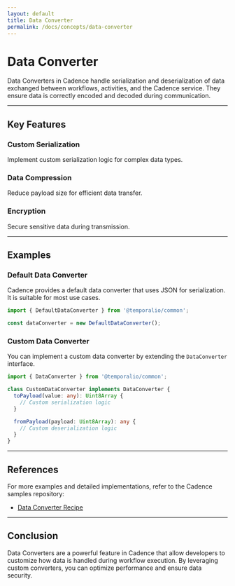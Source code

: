 ```yaml
---
layout: default
title: Data Converter
permalink: /docs/concepts/data-converter
---
```


# Data Converter

Data Converters in Cadence handle serialization and deserialization of data exchanged between workflows, activities, and the Cadence service. They ensure data is correctly encoded and decoded during communication.

---

## Key Features

### Custom Serialization
Implement custom serialization logic for complex data types.

### Data Compression
Reduce payload size for efficient data transfer.

### Encryption
Secure sensitive data during transmission.

---

## Examples

### Default Data Converter
Cadence provides a default data converter that uses JSON for serialization. It is suitable for most use cases.

```typescript
import { DefaultDataConverter } from '@temporalio/common';

const dataConverter = new DefaultDataConverter();
```

### Custom Data Converter
You can implement a custom data converter by extending the `DataConverter` interface.

```typescript
import { DataConverter } from '@temporalio/common';

class CustomDataConverter implements DataConverter {
  toPayload(value: any): Uint8Array {
    // Custom serialization logic
  }

  fromPayload(payload: Uint8Array): any {
    // Custom deserialization logic
  }
}
```

---

## References

For more examples and detailed implementations, refer to the Cadence samples repository:
- [Data Converter Recipe](https://github.com/cadence-workflow/cadence-samples/tree/master/cmd/samples/recipes/dataconverter)

---

## Conclusion

Data Converters are a powerful feature in Cadence that allow developers to customize how data is handled during workflow execution. By leveraging custom converters, you can optimize performance and ensure data security.
